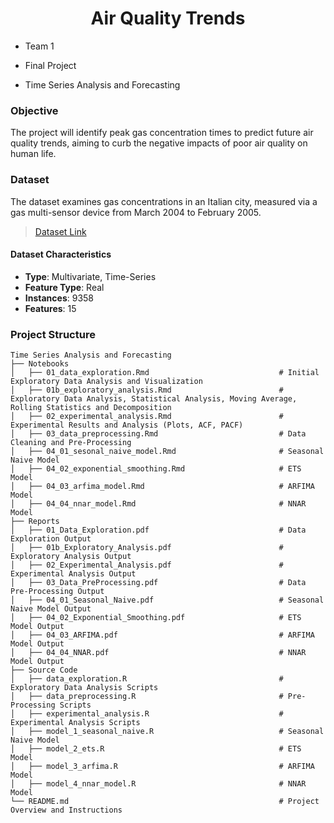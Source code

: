 <h1 align="center"> Air Quality Trends </h1>

* Team 1

* Final Project

* Time Series Analysis and Forecasting

### Objective
The project will identify peak gas concentration times to predict future air quality trends, aiming to curb the negative impacts of poor air quality on human life.

### Dataset
The dataset examines gas concentrations in an Italian city, measured via a gas multi-sensor device from March 2004 to February 2005.

> [Dataset Link](https://archive.ics.uci.edu/dataset/360/air+quality)

#### Dataset Characteristics
- **Type**: Multivariate, Time-Series
- **Feature Type**: Real
- **Instances**: 9358
- **Features**: 15

### Project Structure
```plaintext
Time Series Analysis and Forecasting
├── Notebooks
│   ├── 01_data_exploration.Rmd                             # Initial Exploratory Data Analysis and Visualization
│   ├── 01b_exploratory_analysis.Rmd                        # Exploratory Data Analysis, Statistical Analysis, Moving Average, Rolling Statistics and Decomposition  
│   ├── 02_experimental_analysis.Rmd                        # Experimental Results and Analysis (Plots, ACF, PACF)
│   ├── 03_data_preprocessing.Rmd                           # Data Cleaning and Pre-Processing
│   ├── 04_01_sesonal_naive_model.Rmd                       # Seasonal Naive Model
│   ├── 04_02_exponential_smoothing.Rmd                     # ETS Model
│   ├── 04_03_arfima_model.Rmd                              # ARFIMA Model
│   ├── 04_04_nnar_model.Rmd                                # NNAR Model
├── Reports
│   ├── 01_Data_Exploration.pdf                             # Data Exploration Output
│   ├── 01b_Exploratory_Analysis.pdf                        # Exploratory Analysis Output
│   ├── 02_Experimental_Analysis.pdf                        # Experimental Analysis Output
│   ├── 03_Data_PreProcessing.pdf                           # Data Pre-Processing Output
│   ├── 04_01_Seasonal_Naive.pdf                            # Seasonal Naive Model Output
│   ├── 04_02_Exponential_Smoothing.pdf                     # ETS Model Output
│   ├── 04_03_ARFIMA.pdf                                    # ARFIMA Model Output
│   ├── 04_04_NNAR.pdf                                      # NNAR Model Output
├── Source Code
│   ├── data_exploration.R                                  # Exploratory Data Analysis Scripts
│   ├── data_preprocessing.R                                # Pre-Processing Scripts
│   ├── experimental_analysis.R                             # Experimental Analysis Scripts
│   ├── model_1_seasonal_naive.R                            # Seasonal Naive Model
│   ├── model_2_ets.R                                       # ETS Model
│   ├── model_3_arfima.R                                    # ARFIMA Model
│   ├── model_4_nnar_model.R                                # NNAR Model
└── README.md                                               # Project Overview and Instructions
```
